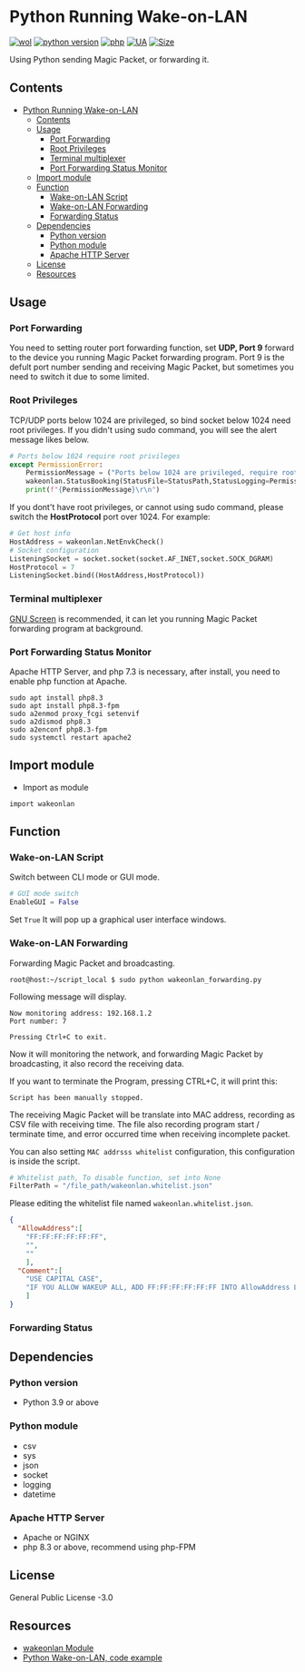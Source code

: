 # Python Running Wake-on-LAN
[![wol](https://github.takahashi65.info/lib_badge/wake-on-lan.svg)](https://pypi.org/project/wakeonlan/)
[![python version](https://github.takahashi65.info/lib_badge/python-3.9.svg)](https://www.python.org/) 
[![php](https://github.takahashi65.info/lib_badge/php-8.3.0.svg)](https://www.php.net/) 
[![UA](https://github.takahashi65.info/lib_badge/active_maintenance.svg)](https://github.com/Suzhou65/Python-Wake-on-LAN)
[![Size](https://img.shields.io/github/repo-size/Suzhou65/Python-Wake-on-LAN)](https://shields.io/category/size)

Using Python sending Magic Packet, or forwarding it.

## Contents
- [Python Running Wake-on-LAN](#python-running-wake-on-lan)
  * [Contents](#contents)
  * [Usage](#usage)
    + [Port Forwarding](#port-forwarding)
    + [Root Privileges](#root-privileges)
    + [Terminal multiplexer](#terminal-multiplexer)
    + [Port Forwarding Status Monitor](#port-forwarding-status-monitor)
  * [Import module](#import-module)
  * [Function](#function)
    + [Wake-on-LAN Script](#wake-on-lan-script)
    + [Wake-on-LAN Forwarding](#wake-on-lan-forwarding)
    + [Forwarding Status](#forwarding-status)
  * [Dependencies](#dependencies)
    + [Python version](#python-version)
    + [Python module](#python-module)
    + [Apache HTTP Server](#apache-http-server)
  * [License](#license)
  * [Resources](#resources)

## Usage
### Port Forwarding
You need to setting router port forwarding function, set **UDP, Port 9** forward to the device you running Magic Packet forwarding program. Port 9 is the defult port number sending and receiving Magic Packet, but sometimes you need to switch it due to some limited.
### Root Privileges
TCP/UDP ports below 1024 are privileged, so bind socket below 1024 need root privileges. If you didn't using sudo command, you will see the alert message likes below.
```python
# Ports below 1024 require root privileges
except PermissionError:
    PermissionMessage = ("Ports below 1024 are privileged, require root privilege.")
    wakeonlan.StatusBooking(StatusFile=StatusPath,StatusLogging=PermissionMessage)
    print(f"{PermissionMessage}\r\n")
```
If you dont't have root privileges, or cannot using sudo command, please switch the **HostProtocol** port over 1024. For example:
```python
# Get host info
HostAddress = wakeonlan.NetEnvkCheck()
# Socket configuration
ListeningSocket = socket.socket(socket.AF_INET,socket.SOCK_DGRAM)
HostProtocol = 7
ListeningSocket.bind((HostAddress,HostProtocol))
```
### Terminal multiplexer
[GNU Screen](https://www.gnu.org/software/screen/) is recommended, it can let you running Magic Packet forwarding program at background.
### Port Forwarding Status Monitor
Apache HTTP Server, and php 7.3 is necessary, after install, you need to enable php function at Apache.
```shell
sudo apt install php8.3 
sudo apt install php8.3-fpm
sudo a2enmod proxy_fcgi setenvif
sudo a2dismod php8.3
sudo a2enconf php8.3-fpm
sudo systemctl restart apache2
```

## Import module
- Import as module
```
import wakeonlan
```

## Function
### Wake-on-LAN Script
Switch between CLI mode or GUI mode.
```python
# GUI mode switch
EnableGUI = False
```
Set ```True``` It will pop up a graphical user interface windows.
### Wake-on-LAN Forwarding
Forwarding Magic Packet and broadcasting.
```shell
root@host:~/script_local $ sudo python wakeonlan_forwarding.py
```
Following message will display.
```
Now monitoring address: 192.168.1.2
Port number: 7

Pressing Ctrl+C to exit.
```
Now it will monitoring the network, and forwarding Magic Packet by broadcasting, it also record the receiving data.

If you want to terminate the Program, pressing CTRL+C, it will print this:
```
Script has been manually stopped.
```
The receiving Magic Packet will be translate into MAC address, recording as CSV file with receiving time. The file also recording program start / terminate time, and error occurred time when receiving incomplete packet.

You can also setting ```MAC addrsss whitelist``` configuration, this configuration is inside the script.
```python
# Whitelist path, To disable function, set into None
FilterPath = "/file_path/wakeonlan.whitelist.json"
```
Please editing the whitelist file named ```wakeonlan.whitelist.json```.
```json
{
  "AllowAddress":[
    "FF:FF:FF:FF:FF:FF",
    "",
    ""
    ],
  "Comment":[
    "USE CAPITAL CASE",
    "IF YOU ALLOW WAKEUP ALL, ADD FF:FF:FF:FF:FF:FF INTO AllowAddress LIST"
    ]
}
```
### Forwarding Status

## Dependencies
### Python version
- Python 3.9 or above
### Python module
- csv
- sys
- json
- socket
- logging
- datetime
### Apache HTTP Server
- Apache or NGINX
- php 8.3 or above, recommend using php-FPM

## License
General Public License -3.0

## Resources
- [wakeonlan Module](https://pypi.org/project/wakeonlan/)
- [Python Wake-on-LAN, code example](https://github.com/remcohaszing/pywakeonlan)
